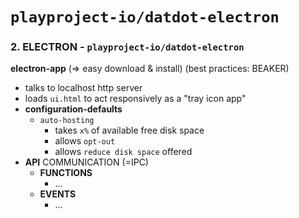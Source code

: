 # `playproject-io/datdot-electron`

### 2. ELECTRON - `playproject-io/datdot-electron`
**electron-app** (=> easy download & install) (best practices: BEAKER)
  * talks to localhost http server
  * loads `ui.html` to act responsively as a "tray icon app"
* **configuration-defaults**
  * `auto-hosting`
    * takes `x%` of available free disk space
    * allows `opt-out`
    * allows `reduce disk space` offered
* **API** COMMUNICATION (=IPC)
  * **FUNCTIONS**
    * ...
  * **EVENTS**
    * ...

